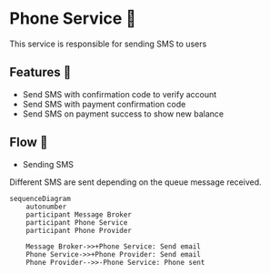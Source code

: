 # Phone Service 📱

This service is responsible for sending SMS to users

## Features 🚀

- Send SMS with confirmation code to verify account
- Send SMS with payment confirmation code
- Send SMS on payment success to show new balance

## Flow 🌊

- Sending SMS

Different SMS are sent depending on the queue message received.

```mermaid
sequenceDiagram
    autonumber
    participant Message Broker
    participant Phone Service
    participant Phone Provider

    Message Broker->>+Phone Service: Send email
    Phone Service->>+Phone Provider: Send email
    Phone Provider-->>-Phone Service: Phone sent
```
